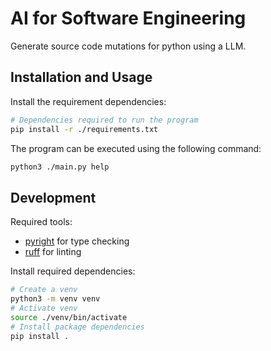 # AI for Software Engineering

Generate source code mutations for python using a LLM.

## Installation and Usage

Install the requirement dependencies:

```sh
# Dependencies required to run the program
pip install -r ./requirements.txt
```

The program can be executed using the following command:

```sh
python3 ./main.py help
```

## Development

Required tools:

- [pyright](https://github.com/microsoft/pyright) for type checking
- [ruff](https://github.com/astral-sh/ruff) for linting

Install required dependencies:

```sh
# Create a venv
python3 -m venv venv
# Activate venv
source ./venv/bin/activate
# Install package dependencies
pip install .
```
